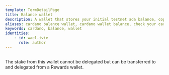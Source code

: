 ```yaml
---
template: TermDetailPage
title: Balance wallet
description: A wallet that stores your initial testnet ada balance, copied from the mainnet via the balance snapshot.
aliases: cardano balance wallet, cardano wallet balance, check your cardano wallet's balance
keywords: cardano, balance, wallet
identities: 
    - id: wael-ivie
      role: author
---
```

##

The stake from this wallet cannot be delegated but can be transferred to and delegated from a Rewards wallet.